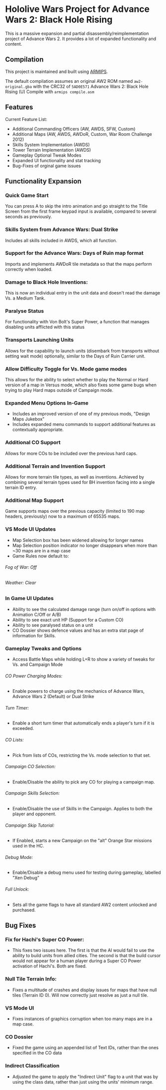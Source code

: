 # Hololive Wars Project for Advance Wars 2: Black Hole Rising

This is a massive expansion and partial disassembly/reimplementation project of Advance Wars 2. It provides a lot of expanded functionality and content.

## Compilation
This project is maintained and built using [ARMIPS](https://github.com/Kingcom/armips).

The default compilation assumes an original AW2 ROM named ```aw2-original.gba``` with the CRC32 of ```5AD0E571``` Advance Wars 2: Black Hole Rising (U)
Compile with ```armips compile.asm```

## Features
Current Feature List:
- Additional Commanding Officers (AW, AWDS, SFW, Custom)
- Additional Maps (AW, AWDS, AWDoR, Custom, War Room Challenge 2012)
- Skills System Implementation (AWDS)
- Tower Terrain Implementation (AWDS)
- Gameplay Optional Tweak Modes
- Expanded UI functionality and stat tracking
- Bug-Fixes of orginal game issues

## Functionality Expansion
### Quick Game Start
You can press A to skip the intro animation and go straight to the Title Screen from the first frame keypad input is available, compared to several seconds as previously.
### Skills System from Advance Wars: Dual Strike
Includes all skills included in AWDS, which all function.
### Support for the Advance Wars: Days of Ruin map format
Imports and implements AWDoR tile metadata so that the maps perform correctly when loaded.
### Damage to Black Hole Inventions:
This is now an individual entry in the unit data and doesn't read the damage Vs. a Medium Tank.
### Paralyse Status
For functionality with Von Bolt's Super Power, a function that manages disabling units afflicted with this status
### Transports Launching Units
Allows for the capability to launch units (disembark from transports without setting wait mode) optionally, similar to the Days of Ruin Carrier unit.
### Allow Difficulty Toggle for Vs. Mode game modes
This allows for the ability to select whether to play the Normal or Hard version of a map in Versus mode, which also fixes some game bugs when trying to play Hard maps outside of Campaign mode.
### Expanded Menu Options In-Game
- Includes an improved version of one of my previous mods, "Design Maps Jukebox"
- Includes expanded menu commands to support additional features as contextually appropriate.
### Additional CO Support
Allows for more COs to be included over the previous hard caps.
### Additional Terrain and Invention Support
Allows for more terrain tile types, as well as inventions. Achieved by combining several terrain types used for BH invention facing into a single terrain ID entry.
### Additional Map Support
Game supports maps over the previous capacity (limited to 190 map headers, previously) now to a maximum of 65535 maps.
### VS Mode UI Updates
- Map Selection box has been widened allowing for longer names
- Map Selection position indicator no longer disappears when more than ~30 maps are in a map case
- Game Rules now default to:
###### Fog of War: Off
###### Weather: Clear
### In Game UI Updates
- Ability to see the calculated damage range (turn on/off in options with Animation C/Off or A/B)
- Ability to see exact unit HP (Support for a Custom CO)
- Ability to see paralysed status on a unit
- CO Dossier shows defence values and has an extra stat page of information for Skills.
### Gameplay Tweaks and Options
- Access Battle Maps while holding L+R to show a variety of tweaks for Vs. and Campaign Mode
###### CO Power Charging Modes: 
- Enable powers to charge using the mechanics of Advance Wars, Advance Wars 2 (Default) or Dual Strike
###### Turn Timer: 
- Enable a short turn timer that automatically ends a player's turn if it is exceeded.
###### CO Lists: 
- Pick from lists of COs, restricting the Vs. mode selection to that set.
###### Campaign CO Selection: 
- Enable/Disable the ability to pick any CO for playing a campaign map.
###### Campaign Skills Selection: 
- Enable/Disable the use of Skills in the Campaign. Applies to both the player and opponent.
###### Campaign Skip Tutorial: 
- If Enabled, starts a new Campaign on the "alt" Orange Star missions used in the HC.
###### Debug Mode: 
- Enable/Disable a debug menu used for testing during gameplay, labelled "Xen Debug"
###### Full Unlock: 
- Sets all the game flags to have all standard AW2 content unlocked and purchased.

## Bug Fixes
### Fix for Hachi's Super CO Power:
- This fixes two issues here. The first is that the AI would fail to use the ability to build units from allied cities. The second is that the build cursor would not appear for a human player during a Super CO Power activation of Hachi's. Both are fixed.
### Null Tile Terrain Info:
- Fixes a multitude of crashes and display issues for maps that have null tiles (Terrain ID 0). Will now correctly just resolve as just a null tile.
### VS Mode UI
- Fixes instances of graphics corruption when too many maps are in a map case.
### CO Dossier
- Fixed the game using an appended list of Text IDs, rather than the ones specified in the CO data
### Indirect Classification
- Adjusted the game to apply the "Indirect Unit" flag to a unit that was by using the class data, rather than just using the units' minimum range.
